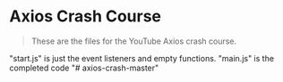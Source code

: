 # Axios Crash Course

> These are the files for the YouTube Axios crash course.

"start.js" is just the event listeners and empty functions. "main.js" is the completed code
"# axios-crash-master" 
